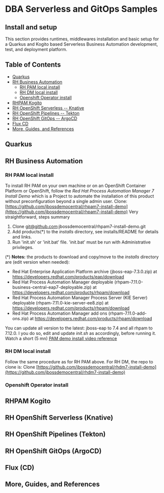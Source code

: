 # DBA Serverless and GitOps Samples
## Install and setup

This section provides runtimes, middlewares installation and basic setup for a Quarkus and Kogito based Serverless Business Automation development, test, and deployment platform.

## Table of Contents

- [Quarkus](#Quarkus)
- [RH Business Automation](#RH-Business-Automation)
  - [RH PAM local install](#RH-PAM-local-install)
  - [RH DM local install](#RH-DM-local-install)
  - [Openshift Operator install](#Openshift-Operator-install)
- [RHPAM Kogito](#RHPAM-Kogito)
- [RH OpenShift Serverless -- Knative](#RH-OpenShift-Serverless-Knative)
- [RH OpenShift Pipelines -- Tekton](#RH-OpenShift-Pipelines-Tekton)
- [RH OpenShift GitOps -- ArgoCD](#RH-OpenShift-GitOps-ArgoCD)
- [Flux CD](#Flux-CD)
- [More, Guides, and References](#More-Guides-and-References)


## Quarkus

## RH Business Automation
### RH PAM local install
To install RH PAM on your own machine or on an OpenShift Container Platform or OpenShift, follow the *Red Hat Process Automation Manager 7 Install Demo* which is a Project to automate the installation of this product without preconfiguration beyond a single admin user.
 Clone: [https://github.com/jbossdemocentral/rhpam7-install-demo](https://github.com/jbossdemocentral/rhpam7-install-demo)
Very straightforward, steps summary

1. Clone git@github.com:jbossdemocentral/rhpam7-install-demo.git
2. Add products(*) to the *installs* directory, see installs/README for details and links.
3. Run 'init.sh' or 'init.bat' file. 'init.bat' must be run with Administrative privileges.

(*) **Notes:** the products to download and copy/move to the *installs* directory are (edit version when needed):
* Red Hat Enterprise Application Platform archive (jboss-eap-7.3.0.zip) at https://developers.redhat.com/products/eap/download
* Red Hat Process Automation Manager deployable (rhpam-7.11.0-business-central-eap7-deployable.zip) at https://developers.redhat.com/products/rhpam/download
* Red Hat Process Automation Manager Process Server (KIE Server) deployable (rhpam-7.11.0-kie-server-ee8.zip) at https://developers.redhat.com/products/rhpam/download
* Red Hat Process Automation Manager add ons (rhpam-7.11.0-add-ons.zip) at https://developers.redhat.com/products/rhpam/download

You can update all version to the latest: jboss-eap to 7.4 and all rhpam to 7.12.0. I you do so, edit and update *init.sh* as accordingly, before running it.
Watch a short (5 mn) [PAM demo install video reference](https://www.youtube.com/watch?v=x6U8CiPU9cU)

### RH DM local install
Follow the same procedure as for RH PAM above. For RH DM, the repo to clone is:
Clone [https://github.com/jbossdemocentral/rhdm7-install-demo](https://github.com/jbossdemocentral/rhdm7-install-demo)

### Openshift Operator install

## RHPAM Kogito
## RH OpenShift Serverless (Knative)
## RH OpenShift Pipelines (Tekton)
## RH OpenShift GitOps (ArgoCD)
## Flux (CD)
## More, Guides, and References